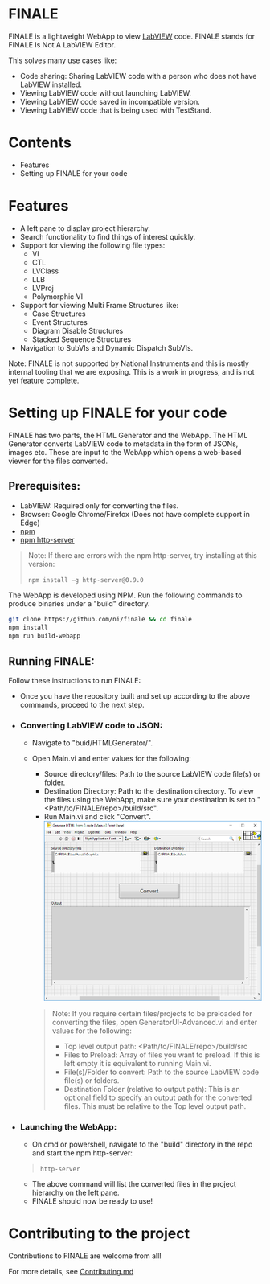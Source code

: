# FINALE

FINALE is a lightweight WebApp to view [LabVIEW](https://www.ni.com/en-in/shop/labview.html) code. FINALE stands for FINALE Is Not A LabVIEW Editor.

This solves many use cases like:
  - Code sharing: Sharing LabVIEW code with a person who does not have LabVIEW installed.
  - Viewing LabVIEW code without launching LabVIEW.
  - Viewing LabVIEW code saved in incompatible version.
  - Viewing LabVIEW code that is being used with TestStand.

# Contents

- Features
- Setting up FINALE for your code

# Features

  - A left pane to display project hierarchy.
  - Search functionality to find things of interest quickly.
  - Support for viewing the following file types:
    - VI
    - CTL
    - LVClass
    - LLB
    - LVProj
    - Polymorphic VI
  - Support for viewing Multi Frame Structures like:
    - Case Structures
    - Event Structures
    - Diagram Disable Structures
    - Stacked Sequence Structures
  - Navigation to SubVIs and Dynamic Dispatch SubVIs.

Note: FINALE is not supported by National Instruments and this is mostly internal tooling that we are exposing. This is a work in progress, and is not yet feature complete.

# Setting up FINALE for your code

FINALE has two parts, the HTML Generator and the WebApp. The HTML Generator converts LabVIEW code to metadata in the form of JSONs, images etc. These are input to the WebApp which opens a web-based viewer for the files converted. 
## Prerequisites: 
- LabVIEW: Required only for converting the files.
- Browser: Google Chrome/Firefox (Does not have complete support in Edge)
- [npm](https://www.npmjs.com/get-npm)
- [npm http-server](https://www.npmjs.com/package/http-server)
>Note: If there are errors with the npm http-server, try installing at this version:
>
>`npm install –g http-server@0.9.0`

The WebApp is developed using NPM. Run the following commands to produce binaries under a "build" directory.
```sh
git clone https://github.com/ni/finale && cd finale
npm install
npm run build-webapp
```

## Running FINALE:
Follow these instructions to run FINALE:
- Once you have the repository built and set up according to the above commands, proceed to the next step.

- ### Converting LabVIEW code to JSON: 
   - Navigate to "buid/HTMLGenerator/".

   - Open Main.vi and enter values for the following:
     - Source directory/files: Path to the source LabVIEW code file(s) or folder.
     - Destination Directory: Path to the destination directory. To view the files using the WebApp, make sure your destination is set to "<Path/to/FINALE/repo>/build/src".
     - Run Main.vi and click "Convert".
   ![Main.vi](./docs/Main.vi.png)
     > Note: If you require certain files/projects to be preloaded for converting  the files, open GeneratorUI-Advanced.vi and enter values for the following:
     >  - Top level output path: <Path/to/FINALE/repo>/build/src
     >  - Files to Preload: Array of files you want to preload. If this is  left empty it is equivalent to running Main.vi.
     >  - File(s)/Folder to convert: Path to the source LabVIEW code file(s) or  folders.
     >  - Destination Folder (relative to output path): This is an optional  field to specify an output path for the converted files. This must  be relative to the Top level output path.

- ### Launching the WebApp:
   - On cmd or powershell, navigate to the "build" directory in the repo and start the npm http-server:
   >`http-server` 
   - The above command will list the converted files in the project hierarchy on the left pane.
   - FINALE should now be ready to use!

# Contributing to the project

Contributions to FINALE are welcome from all!

For more details, see [Contributing.md](./Contributing.md)
